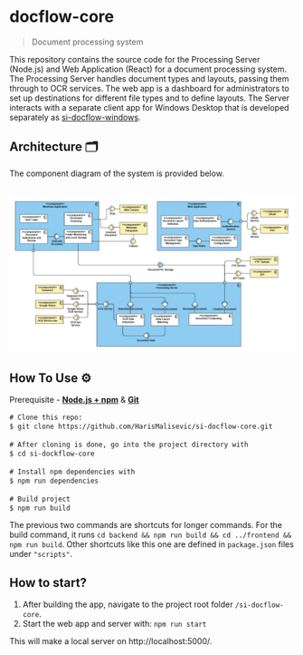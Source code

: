 # docflow-core
> Document processing system

This repository contains the source code for the Processing Server (Node.js) and Web Application (React) for a document processing system. The Processing Server handles document types and layouts, passing them through to OCR services. The web app is a dashboard for administrators to set up destinations for different file types and to define layouts. The Server interacts with a separate client app for Windows Desktop that is developed separately as [si-docflow-windows](https://github.com/kanitakadusic/si-docflow-windows).

## Architecture 🗂️

The component diagram of the system is provided below.<br><br>

![System architecture](documentation/systemArchitecture.jpg)


## How To Use ⚙️

Prerequisite - [**Node.js + npm**](https://nodejs.org/en) & [**Git**](https://git-scm.com/)

```
# Clone this repo:
$ git clone https://github.com/HarisMalisevic/si-docflow-core.git

# After cloning is done, go into the project directory with
$ cd si-dockflow-core

# Install npm dependencies with
$ npm run dependencies

# Build project
$ npm run build
```

The previous two commands are shortcuts for longer commands.
For the build command, it runs ```cd backend && npm run build && cd ../frontend && npm run build```.
Other shortcuts like this one are defined in ```package.json``` files under ```"scripts"```.

## How to start?

1. After building the app, navigate to the project root folder ```/si-docflow-core```.
2. Start the web app and server with: ```npm run start```

This will make a local server on http://localhost:5000/.